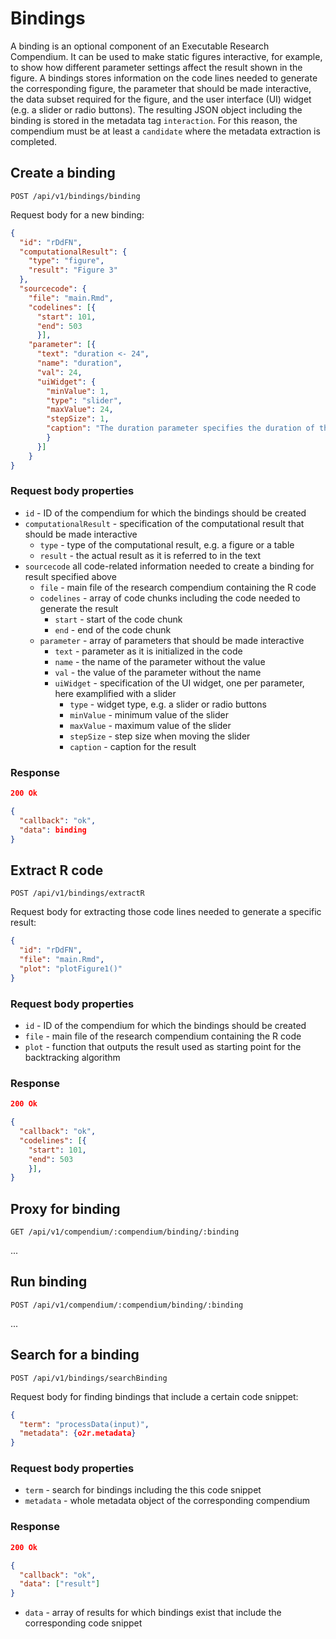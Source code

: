 # Bindings

A binding is an optional component of an Executable Research Compendium.
It can be used to make static figures interactive, for example, to show how different parameter settings affect the result shown in the figure.
A bindings stores information on the code lines needed to generate the corresponding figure, the parameter that should be made interactive, the data subset required for the figure, and the user interface (UI) widget (e.g. a slider or radio buttons).
The resulting JSON object including the binding is stored in the metadata tag `interaction`.
For this reason, the compendium must be at least a `candidate` where the metadata extraction is completed. 

## Create a binding

`POST /api/v1/bindings/binding`

Request body for a new binding:

```json
{
  "id": "rDdFN",
  "computationalResult": {
    "type": "figure",
    "result": "Figure 3"
  },
  "sourcecode": {
    "file": "main.Rmd",
    "codelines": [{
      "start": 101,
      "end": 503
      }],
    "parameter": [{
      "text": "duration <- 24",
      "name": "duration",
      "val": 24,
      "uiWidget": {
        "minValue": 1,
        "type": "slider",
        "maxValue": 24,
        "stepSize": 1,
        "caption": "The duration parameter specifies the duration of the flood event in hours."
        }
      }]
    }
}
```

### Request body properties

- `id` - ID of the compendium for which the bindings should be created
- `computationalResult` - specification of the computational result that should be made interactive
  - `type` - type of the computational result, e.g. a figure or a table
  - `result` - the actual result as it is referred to in the text
- `sourcecode` all code-related information needed to create a binding for result specified above
  - `file` - main file of the research compendium containing the R code
  - `codelines` - array of code chunks including the code needed to generate the result
    - `start` - start of the code chunk
    - `end` - end of the code chunk
  - `parameter` - array of parameters that should be made interactive
    - `text` - parameter as it is initialized in the code
    - `name` - the name of the parameter without the value
    - `val` - the value of the parameter without the name
    - `uiWidget` - specification of the UI widget, one per parameter, here examplified with a slider
      - `type` - widget type, e.g. a slider or radio buttons
      - `minValue` - minimum value of the slider
      - `maxValue` - maximum value of the slider
      - `stepSize` - step size when moving the slider
      - `caption` - caption for the result
      
### Response

```json
200 Ok

{
  "callback": "ok",
  "data": binding
}
```

## Extract R code

`POST /api/v1/bindings/extractR`

Request body for extracting those code lines needed to generate a specific result:

```json
{
  "id": "rDdFN",
  "file": "main.Rmd",
  "plot": "plotFigure1()"
}
```

### Request body properties

- `id` - ID of the compendium for which the bindings should be created
- `file` - main file of the research compendium containing the R code
- `plot` - function that outputs the result used as starting point for the backtracking algorithm

### Response

```json
200 Ok

{
  "callback": "ok",
  "codelines": [{
    "start": 101,
    "end": 503
    }],
}
```

## Proxy for binding

`GET /api/v1/compendium/:compendium/binding/:binding`

...

## Run binding

`POST /api/v1/compendium/:compendium/binding/:binding`

...

## Search for a binding

`POST /api/v1/bindings/searchBinding`

Request body for finding bindings that include a certain code snippet:

```json
{
  "term": "processData(input)",
  "metadata": {o2r.metadata}
}
```

### Request body properties

- `term` - search for bindings including the this code snippet
- `metadata` - whole metadata object of the corresponding compendium

### Response

```json
200 Ok

{
  "callback": "ok",
  "data": ["result"] 
}
```

- `data` - array of results for which bindings exist that include the corresponding code snippet 